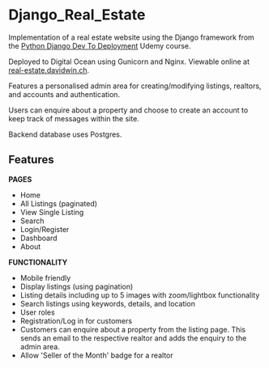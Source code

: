 # Django_Real_Estate
Implementation of a real estate website using the Django framework from the [Python Django Dev To Deployment](https://www.udemy.com/course/python-django-dev-to-deployment) Udemy course.

Deployed to Digital Ocean using Gunicorn and Nginx. Viewable online at [real-estate.davidwin.ch](real-estate.davidwin.ch).

Features a personalised admin area for creating/modifying listings, realtors, and accounts and authentication.

Users can enquire about a property and choose to create an account to keep track of messages within the site.

Backend database uses Postgres.

## Features
**PAGES**
- Home
- All Listings (paginated)
- View Single Listing
- Search
- Login/Register
- Dashboard
- About

**FUNCTIONALITY**
- Mobile friendly
- Display listings (using pagination)
- Listing details including up to 5 images with zoom/lightbox functionality
- Search listings using keywords, details, and location
- User roles
- Registration/Log in for customers
- Customers can enquire about a property from the listing page.
  This sends an email to the respective realtor and adds the enquiry to the admin area.
- Allow 'Seller of the Month' badge for a realtor
